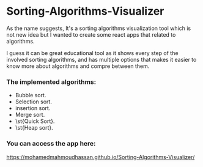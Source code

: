 # Sorting-Algorithms-Visualizer
As the name suggests, It's a sorting algorithms visualization tool which is not new idea but I wanted to create some react apps that related to algorithms.

I guess it can be great educational tool as it shows every step of the involved sorting algorithms, and has multiple options that makes it easier to know more about algorithms and compre between them.

### The implemented algorithms:
  - Bubble sort.
  - Selection sort.
  - insertion sort.
  - Merge sort.
  - \st{Quick Sort}.
  - \st{Heap sort}.

### You can access the app here: 
https://mohamedmahmoudhassan.github.io/Sorting-Algorithms-Visualizer/
